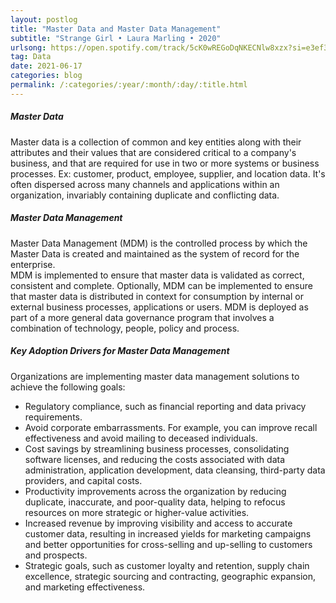 ```yaml
---
layout: postlog
title: "Master Data and Master Data Management"
subtitle: "Strange Girl • Laura Marling • 2020"
urlsong: https://open.spotify.com/track/5cK0wREGoDqNKECNlw8xzx?si=e3ef32edf41d485c
tag: Data
date: 2021-06-17
categories: blog
permalink: /:categories/:year/:month/:day/:title.html
---
```

##### Master Data
Master data is a collection of common and  key entities along with their attributes and their values that are considered critical to a company's business, and that are required for use in two or more systems or business processes. Ex: customer, product, employee, supplier, and location data. It's often dispersed across many channels and applications within an organization, invariably containing duplicate and conflicting data.
##### Master Data Management
Master Data Management (MDM) is the controlled process by which the Master Data is created and maintained as the system of record for the enterprise.  
MDM is implemented to ensure that master data is validated as correct, consistent and complete. Optionally, MDM can be implemented to ensure that master data is distributed in context for consumption by internal or external business processes, applications or users. MDM is deployed as part of a more general data governance program that involves a combination of technology, people, policy and process.
##### Key Adoption Drivers for Master Data Management
Organizations are implementing master data management solutions to achieve the following goals:
- Regulatory compliance, such as financial reporting and data privacy requirements.
- Avoid corporate embarrassments. For example, you can improve recall effectiveness and avoid mailing to deceased individuals.
- Cost savings by streamlining business processes, consolidating software licenses, and reducing the costs associated with data administration, application development, data cleansing, third-party data providers, and capital costs.
- Productivity improvements across the organization by reducing duplicate, inaccurate, and poor-quality data, helping to refocus resources on more strategic or higher-value activities.
- Increased revenue by improving visibility and access to accurate customer data, resulting in increased yields for marketing campaigns and better opportunities for cross-selling and up-selling to customers and prospects.
- Strategic goals, such as customer loyalty and retention, supply chain excellence, strategic sourcing and contracting, geographic expansion, and marketing effectiveness.
